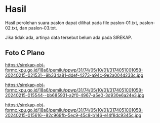 # Hasil

Hasil perolehan suara paslon dapat dilihat pada file paslon-01.txt, paslon-02.txt, dan paslon-03.txt.

Jika tidak ada, artinya data tersebut belum ada pada SIREKAP.

## Foto C Plano

https://sirekap-obj-formc.kpu.go.id/18a6/pemilu/ppwp/31/74/05/10/01/3174051001058-20240215-021531--9b334a81-ddef-4273-a94c-9e2a004d233c.jpg

https://sirekap-obj-formc.kpu.go.id/18a6/pemilu/ppwp/31/74/05/10/01/3174051001058-20240215-015544--bb685931-a2f0-4967-a5e0-3d930e6a24e3.jpg

https://sirekap-obj-formc.kpu.go.id/18a6/pemilu/ppwp/31/74/05/10/01/3174051001058-20240215-015616--82c969fb-5ec9-45c8-b146-e14f8dc9345c.jpg
